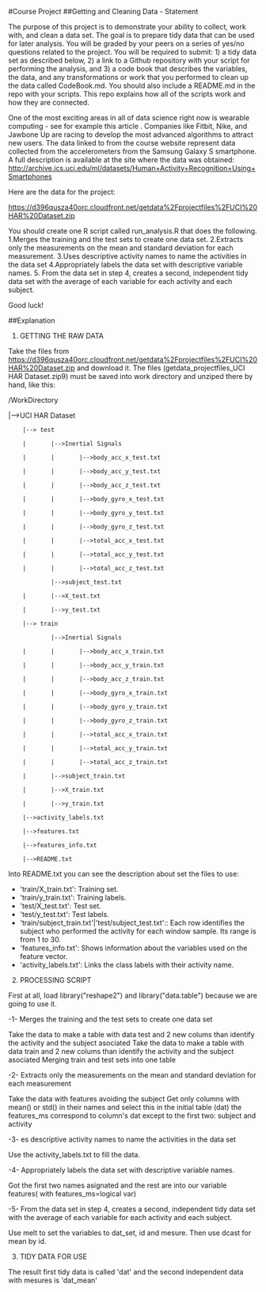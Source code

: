 #Course Project
##Getting and Cleaning Data - Statement

The purpose of this project is to demonstrate your ability to collect, work with, and clean a data set. The goal is to prepare 
tidy data that can be used for later analysis. You will be graded by your peers on a series of yes/no questions related to the project. 
You will be required to submit: 1) a tidy data set as described below, 2) a link to a Github repository with your script for performing 
the analysis, and 3) a code book that describes the variables, the data, and any transformations or work that you performed to clean up 
the data called CodeBook.md. You should also include a README.md in the repo with your scripts. This repo explains how all of the scripts 
work and how they are connected.  

One of the most exciting areas in all of data science right now is wearable computing - see for example  this article . Companies like 
Fitbit, Nike, and Jawbone Up are racing to develop the most advanced algorithms to attract new users. The data linked to from the course 
website represent data collected from the accelerometers from the Samsung Galaxy S smartphone. A full description is available at the site 
where the data was obtained: 
http://archive.ics.uci.edu/ml/datasets/Human+Activity+Recognition+Using+Smartphones 

Here are the data for the project: 

https://d396qusza40orc.cloudfront.net/getdata%2Fprojectfiles%2FUCI%20HAR%20Dataset.zip 

 You should create one R script called run_analysis.R that does the following. 
1.Merges the training and the test sets to create one data set.
2.Extracts only the measurements on the mean and standard deviation for each measurement. 
3.Uses descriptive activity names to name the activities in the data set
4.Appropriately labels the data set with descriptive variable names. 
5.
From the data set in step 4, creates a second, independent tidy data set with the average of each variable for each activity and each subject.

Good luck!


##Explanation

1) GETTING THE RAW DATA

Take the files from https://d396qusza40orc.cloudfront.net/getdata%2Fprojectfiles%2FUCI%20HAR%20Dataset.zip and download it.
The files (getdata_projectfiles_UCI HAR Dataset.zip9) must be saved into work directory and unziped there by hand, like this:

/WorkDirectory

 |-->UCI HAR Dataset
 
		|--> test
		
		|		|-->Inertial Signals
		
		|		|		|-->body_acc_x_test.txt
		
		|		|		|-->body_acc_y_test.txt
		
		|		|		|-->body_acc_z_test.txt
		
		|		|		|-->body_gyro_x_test.txt
		
		|		|		|-->body_gyro_y_test.txt
		
		|		|		|-->body_gyro_z_test.txt
		
		|		|		|-->total_acc_x_test.txt
		
		|		|		|-->total_acc_y_test.txt
		
		|		|		|-->total_acc_z_test.txt
		
				|-->subject_test.txt
				
		|		|-->X_test.txt
		
		|		|-->y_test.txt
		
		|--> train
		
				|-->Inertial Signals
				
		|		|		|-->body_acc_x_train.txt
		
		|		|		|-->body_acc_y_train.txt
		
		|		|		|-->body_acc_z_train.txt
		
		|		|		|-->body_gyro_x_train.txt
		
		|		|		|-->body_gyro_y_train.txt
		
		|		|		|-->body_gyro_z_train.txt
		
		|		|		|-->total_acc_x_train.txt
		
		|		|		|-->total_acc_y_train.txt
		
		|		|		|-->total_acc_z_train.txt
		
		|		|-->subject_train.txt
		
		|		|-->X_train.txt
		
		|		|-->y_train.txt
		
		|-->activity_labels.txt
		
		|-->features.txt
		
		|-->features_info.txt
		
		|-->README.txt


Into README.txt you can see the description about set the files to use: 
- 'train/X_train.txt': Training set.
- 'train/y_train.txt': Training labels.
- 'test/X_test.txt': Test set.
- 'test/y_test.txt': Test labels.
- 'train/subject_train.txt'|'test/subject_test.txt':: Each row identifies the subject who performed the activity for each window sample. Its range is from 1 to 30. 
- 'features_info.txt': Shows information about the variables used on the feature vector.
- 'activity_labels.txt': Links the class labels with their activity name.


2) PROCESSING SCRIPT

First at all, load library("reshape2") and library("data.table") because we are going to use it.

 -1- Merges the training and the test sets to create one data set

 Take the data to make a table with data test and 2 new colums than identify the activity and the subject asociated 
 Take the data to make a table with data train and 2 new colums than identify the activity and the subject asociated 
 Merging train and test sets into one table

 -2- Extracts only the measurements on the mean and standard deviation for each measurement

 Take the data with features avoiding the subject
 Get only columns with mean() or std() in their names and select this in the initial table (dat)
 the features_ms correspond to column's dat except to the first two: subject and activity

 -3- es descriptive activity names to name the activities in the data set

 Use the activity_labels.txt to fill the data. 

 -4- Appropriately labels the data set with descriptive variable names. 

 Got the first two names asignated and the rest are into our variable features( with features_ms=logical var)

 -5- From the data set in step 4, creates a second, independent tidy data set with the average of each
     variable for each activity and each subject.

 Use melt to set the variables to dat_set,  id and mesure. Then use dcast for mean by id.

3) TIDY DATA FOR USE

The result first tidy data is called 'dat' and the second independent data with mesures is 'dat_mean'